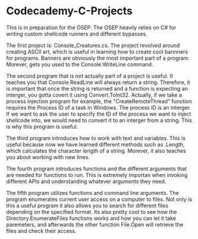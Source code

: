 # Codecademy-C-Projects
This is in preparation for the OSEP. The OSEP heavily relies on C# for writing custom shellcode runners and different bypasses. 

The first project is: Console_Creatures.cs. The project revolved around creating ASCII art, which is useful in learning how to create cool bannners for programs. Banners are obviously the most important part of a program. Morever, gets you used to the Console.WriteLine command. 

The second program that is not actually part of a project is useful. It teaches you that Console.ReadLine will always return a string. Therefore, it is important that once the string is returned and a function is expecting an interger, you gotta covert it using Convert.ToInt32. Actually, if we take a process injection program for example, the "CreateRemoteThread" function requires the Process ID of a task in Windows. The process ID is an interger. If we want to ask the user to specify the ID of the process we want to inject shellcode into, we would need to convert it to an interger from a string. This is why this program is useful. 

The third program introduces how to work with text and variables. This is useful because now we have learned different methods such as .Length, which calculates the character length of a string. Morever, it also teaches you about working with new lines. 

The fourth program introduces functions and the different arguments that are needed for functions to run. This is extremely importan when invoking different APIs and understanding whatever arguments they need.

The fifth program utilizes functions and command line arguments. The program enumerates current user access on a computer to files. Not only is this a useful program it also allows you to search for different files depending on the specified format. Its also pretty cool to see how the Directory.EnumerateFiles functions works and how you can let it take paremeters, and afterwards the other function File.Open will retrieve the files and check their access. 
